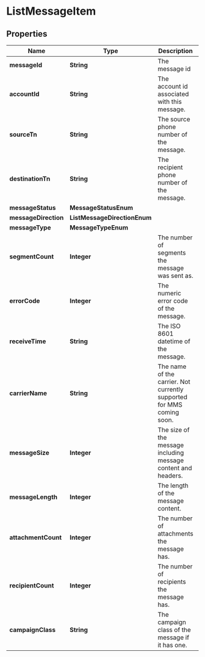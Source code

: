 

# ListMessageItem


## Properties

| Name | Type | Description | Notes |
|------------ | ------------- | ------------- | -------------|
|**messageId** | **String** | The message id |  [optional] |
|**accountId** | **String** | The account id associated with this message. |  [optional] |
|**sourceTn** | **String** | The source phone number of the message. |  [optional] |
|**destinationTn** | **String** | The recipient phone number of the message. |  [optional] |
|**messageStatus** | **MessageStatusEnum** |  |  [optional] |
|**messageDirection** | **ListMessageDirectionEnum** |  |  [optional] |
|**messageType** | **MessageTypeEnum** |  |  [optional] |
|**segmentCount** | **Integer** | The number of segments the message was sent as. |  [optional] |
|**errorCode** | **Integer** | The numeric error code of the message. |  [optional] |
|**receiveTime** | **String** | The ISO 8601 datetime of the message. |  [optional] |
|**carrierName** | **String** | The name of the carrier. Not currently supported for MMS coming soon. |  [optional] |
|**messageSize** | **Integer** | The size of the message including message content and headers. |  [optional] |
|**messageLength** | **Integer** | The length of the message content. |  [optional] |
|**attachmentCount** | **Integer** | The number of attachments the message has. |  [optional] |
|**recipientCount** | **Integer** | The number of recipients the message has. |  [optional] |
|**campaignClass** | **String** | The campaign class of the message if it has one. |  [optional] |



